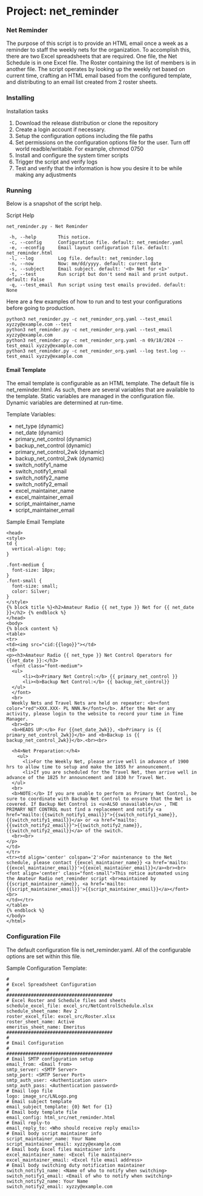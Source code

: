 # Project: net_reminder

### Net Reminder
The purpose of this script is to provide an HTML email once a week as a reminder to staff the weekly nets for the organization. To accomplish this, there are two Excel spreadsheets that are required. One file, the Net Schedule is in one Excel file. The Roster containing the list of members is in another file. The script operates by looking up the weekly net based on current time, crafting an HTML email based from the configured template, and distributing to an email list created from 2 roster sheets.

### Installing
Installation tasks
1. Download the release distribution or clone the repository
2. Create a login account if necessary.
3. Setup the configuration options including the file paths
4. Set permissions on the configuration options file for the user. Turn off world readble/writable. For example, chnmod 0750
5. Install and configure the system timer scripts
6. Trigger the script and verify logs
7. Test and verify that the information is how you desire it to be while making any adjustments

### Running
Below is a snapshot of the script help.

Script Help
```
net_reminder.py - Net Reminder

 -h, --help        This notice.
 -c, --config      Configuration file. default: net_reminder.yaml
 -e, --econfig     Email layout configuration file. default: net_reminder.html
 -l, --log         Log file. default: net_reminder.log
 -n, --now         Now: mm/dd/yyyy. default: current date
 -s, --subject     Email subject. default: '<0> Net for <1>'
 -t, --test        Run script but don't send mail and print output. default: False
 -q, --test_email  Run script using test emails provided. default: None
```

Here are a few examples of how to run and to test your configurations before going to production.
```
python3 net_reminder.py -c net_reminder_org.yaml --test_email xyzzy@example.com --test
python3 net_reminder.py -c net_reminder_org.yaml --test_email xyzzy@example.com
python3 net_reminder.py -c net_reminder_org.yaml -n 09/18/2024 --test_email xyzzy@example.com
python3 net_reminder.py -c net_reminder_org.yaml --log test.log --test_email xyzzy@example.com
```

#### Email Template
The email template is configurable as an HTML template. The default file is net_reminder.html. As such, there are several variables that are available to the template. Static variables are managed in the configuration file. Dynamic variables are determined at run-time.

Template Variables:
* net_type (dynamic)
* net_date (dynamic)
* primary_net_control (dynamic)
* backup_net_control (dynamic)
* primary_net_control_2wk (dynamic)
* backup_net_control_2wk (dynamic)
* switch_notify1_name
* switch_notify1_email
* switch_notify2_name
* switch_notify2_email
* excel_maintainer_name
* excel_maintainer_email
* script_maintainer_name
* script_maintainer_email

Sample Email Template
```<!DOCTYPE html>
<head>
<style>
td {
  vertical-align: top;
}

.font-medium {
  font-size: 18px;
}
.font-small {
  font-size: small;
  color: Silver;
}
</style>
{% block title %}<h2>Amateur Radio {{ net_type }} Net for {{ net_date }}</h2> {% endblock %}
</head>
<body>
{% block content %}
<table>
<tr>
<td><img src="cid:{{logo}}"></td>
<td>
<p><h3>Amateur Radio {{ net_type }} Net Control Operators for {{net_date }}:</h3>
  <font class="font-medium">
  <ul>
      <li><b>Primary Net Control:</b> {{ primary_net_control }}
      <li><b>Backup Net Control:</b> {{ backup_net_control}}
  </ul>
  </font>
  <br>
  Weekly Nets and Travel Nets are held on repeater: <b><font color="red">XXX.XXX- PL NNN.N</font></b>. After the Net or any activity, please login to the website to record your time in Time Manager.
  <br><br>
  <b>HEADS UP:</b> For {{net_date_2wk}}, <b>Primary is {{ primary_net_control_2wk}}</b> and <b>Backup is {{ backup_net_control_2wk}}</b>.<br><br>
  
  <h4>Net Preparation:</h4>
    <ul>
      <li>For the Weekly Net, please arrive well in advance of 1900 hrs to allow time to setup and make the 1855 hr announcement. 
      <li>If you are scheduled for the Travel Net, then arrive well in advance of the 1825 hr announcement and 1830 hr Travel Net.
  </ul>
  <br>
  <b>NOTE:</b> If you are unable to perform as Primary Net Control, be sure to coordinate with Backup Net Control to ensure that the Net is covered. If Backup Net Control is <u>ALSO unavailable</u> , THE PRIMARY NET CONTROL must find a replacement and notify <a href="mailto:{{switch_notify1_email}}">{{switch_notify1_name}}, {{switch_notify1_email}}</a> or <a href="mailto:{{switch_notify2_email}}">{{switch_notify2_name}}, {{switch_notify2_email}}</a> of the switch.
  <br><br>
</p>
</td>
</tr>
<tr><td align='center' colspan='2'>For maintenance to the Net schedule, please contact {{excel_maintainer_name}} <a href='mailto: {{excel_maintainer_email}}'>{{excel_maintainer_email}}</a><br><br>
<font align='center' class="font-small">This notice automated using the Amateur Radio net_reminder script <br>maintained by {{script_maintainer_name}}, <a href='mailto: {{script_maintainer_email}}'>{{script_maintainer_email}}</a></font><br>
</td></tr>
</table>
{% endblock %}
</body>
</html>
```

### Configuration File
The default configuration file is net_reminder.yaml. All of the configurable options are set within this file.

Sample Configuration Template:
```#######################################
#
# Excel Spreadsheet Configuration
#
#######################################
# Excel Roster and Schedule files and sheets
schedule_excel_file: excel_src/NetControlSchedule.xlsx
schedule_sheet_name: Rev 2
roster_excel_file: excel_src/Roster.xlsx
roster_sheet_name: Active
emeritus_sheet_name: Emeritus
#######################################
#
# Email Configuration
#
#######################################
# Email SMTP configuration setup
email_from: <Email from>
smtp_server: <SMTP Server>
smtp_port: <SMTP Server Port>
smtp_auth_user: <Authentication user>
smtp_auth_pass: <Authentication password>
# Email logo file
logo: image_src/LNLogo.png
# Email subject template
email_subject_template: {0} Net for {1}
# Email body template file
email_config: html_src/net_reminder.html
# Email reply-to
email_reply_to: <Who should receive reply emails>
# Email body script maintainer info
script_maintainer_name: Your Name
script_maintainer_email: xyzzy@example.com
# Email body Excel files maintainer info
excel_maintainer_name: <Excel file maintainer>
excel_maintainer_email: <Excel file email address>
# Email body switching duty notification maintainer
switch_notify1_name: <Name of who to notify when switching>
switch_notify1_email: <Email of who to notify when switching>
switch_notify2_name: Your Name
switch_notify2_email: xyzzy@example.com
```